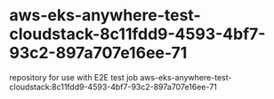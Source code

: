 # aws-eks-anywhere-test-cloudstack-8c11fdd9-4593-4bf7-93c2-897a707e16ee-71
repository for use with E2E test job aws-eks-anywhere-test-cloudstack:8c11fdd9-4593-4bf7-93c2-897a707e16ee-71
